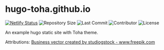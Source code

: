 # hugo-toha.github.io

[![Netlify Status](https://api.netlify.com/api/v1/badges/b1b93b02-f278-440b-ae1b-304e9f4c4ab5/deploy-status)](https://app.netlify.com/sites/toha/deploys) ![Repository Size](https://img.shields.io/github/repo-size/hugo-toha/hugo-toha.github.io) ![Last Commit](https://img.shields.io/github/last-commit/hugo-toha/hugo-toha.github.io) ![Contributor](https://img.shields.io/github/contributors/hugo-toha/hugo-toha.github.io) ![License](https://img.shields.io/github/license/hugo-toha/hugo-toha.github.io)

An example hugo static site with Toha theme.

Attributions:
<a href='https://www.freepik.com/vectors/business'>Business vector created by studiogstock - www.freepik.com</a>
